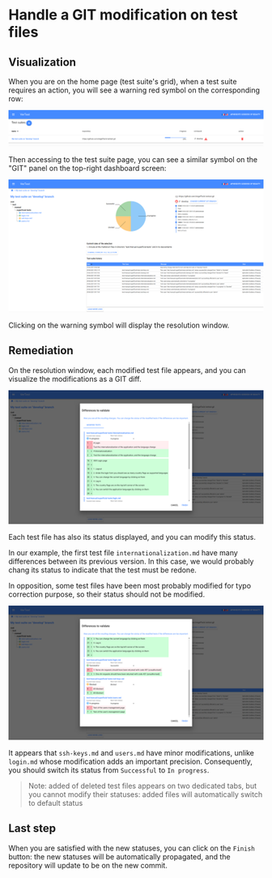 # Handle a GIT modification on test files

## Visualization

When you are on the home page (test suite's grid), when a test suite requires an action,
you will see a warning red symbol on the corresponding row:

![test suite warning](./assets/git-modification-1-en.png)

Then accessing to the test suite page, you can see a similar symbol on the "GIT" panel
on the top-right dashboard screen:

![test suite warning on dashboard](./assets/git-modification-2-en.png)

Clicking on the warning symbol will display the resolution window.

## Remediation

On the resolution window, each modified test file appears, and you can visualize the modifications
as a GIT diff.

![Git diff visualization](./assets/git-modification-3-en.png)

Each test file has also its status displayed, and you can modify this status.

In our example, the first test file `internationalization.md` have many differences between its previous
version. In this case, we would probably chang its status to indicate that the test must be redone.

In opposition, some test files have been most probably modified for typo correction purpose, so their
status should not be modified.

![Further git diff visualization](assets/git-modification-4-en.png)

It appears that `ssh-keys.md` and `users.md` have minor modifications, unlike `login.md` whose modification
adds an important precision. Consequently, you should switch its status from `Successful` to `In progress`.

> Note: added of deleted test files appears on two dedicated tabs, but you cannot modify their statuses:
> added files will automatically switch to default status

## Last step

When you are satisfied with the new statuses, you can click on the `Finish` button: the new statuses
will be automatically propagated, and the repository will update to be on the new commit.
